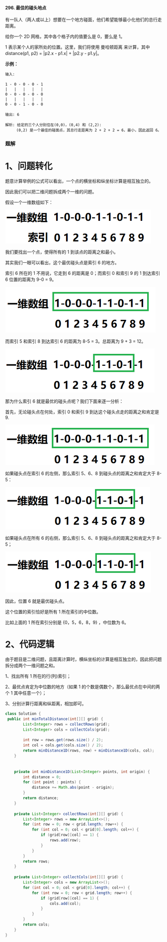 #### 296. 最佳的碰头地点

有一队人（两人或以上）想要在一个地方碰面，他们希望能够最小化他们的总行走距离。

给你一个 2D 网格，其中各个格子内的值要么是 0，要么是 1。

1 表示某个人的家所处的位置。这里，我们将使用 曼哈顿距离 来计算，其中 distance(p1, p2) = |p2.x - p1.x| + |p2.y - p1.y|。

**示例：**

```shell
输入: 

1 - 0 - 0 - 0 - 1
|   |   |   |   |
0 - 0 - 0 - 0 - 0
|   |   |   |   |
0 - 0 - 1 - 0 - 0

输出: 6 

解析: 给定的三个人分别住在(0,0)，(0,4) 和 (2,2):
     (0,2) 是一个最佳的碰面点，其总行走距离为 2 + 2 + 2 = 6，最小，因此返回 6。
```

### 题解

# 1、问题转化

题意计算举例的公式可以看出，一个点的横坐标和纵坐标计算是相互独立的。

因此我们可以把二维问题拆成两个一维的问题。

假设一个一维数组如下：

![image.png](./images/最佳的碰头地点/1.jpg)

我们要找出一个点，使得所有的 1 到该点的距离之和最小。

其实我们一眼可以看出，这个最优碰头点是索引 6 的地方。

索引 6 所在的 1 不用说，它走到 6 的距离是 0；而索引 0 和索引 9 的 1 到达索引 6 位置的距离为 9-0 = 9。

![image.png](./images/最佳的碰头地点/2.jpg)

而索引 5 和索引 8 到达索引 6 的距离为 8-5 = 3。总距离为 9 + 3 = 12。

![image.png](./images/最佳的碰头地点/3.jpg)

那为什么索引 6 就是最优的碰头点呢？我们下面来逐一分析：

首先，无论碰头点在何处，索引 0 和索引 9 到达这个碰头点走的距离之和肯定是 9.

![image.png](./images/最佳的碰头地点/4.jpg)

如果碰头点在索引 6 的左侧，那么索引 5、6、8 到碰头点的距离之和肯定大于 8-5：

![image.png](./images/最佳的碰头地点/5.jpg)

如果碰头点在所有 6 的右侧，那么索引 5、6、8 到碰头点的距离之和肯定大于 8-5；

![image.png](./images/最佳的碰头地点/6.jpg)

因此，位置 6 就是最优碰头点。

这个位置的索引恰好是所有 1 所在索引的中位数。

比如上面的 1 所在索引分别是 {0，5，6，8，9} ，中位数为 6。

# 2、代码逻辑

由于题目是二维问题，且距离计算时，横纵坐标的计算是相互独立的，因此把问题拆分成两个一维问题之和。

1、找出所有 1 所在的行(列)索引；

2、最优点肯定为中位数的地方（如果 1 的个数是偶数个，那么最优点在中间的两个 1 其中任意一个）；

3、分别计算行距离和纵距离，相加即可。

```java
class Solution {
 public int minTotalDistance(int[][] grid) {
        List<Integer> rows = collectRows(grid);
        List<Integer> cols = collectCols(grid);

        int row = rows.get(rows.size() / 2);
        int col = cols.get(cols.size() / 2);
        return minDistance1D(rows, row) + minDistance1D(cols, col);
    }


    private int minDistance1D(List<Integer> points, int origin) {
        int distance = 0;
        for (int point : points) {
            distance += Math.abs(point - origin);
        }
        return distance;
    }

    private List<Integer> collectRows(int[][] grid) {
        List<Integer> rows = new ArrayList<>();
        for (int row = 0; row < grid.length; row++) {
            for (int col = 0; col < grid[0].length; col++) {
                if (grid[row][col] == 1) {
                    rows.add(row);
                }
            }
        }
        return rows;
    }

    private List<Integer> collectCols(int[][] grid) {
        List<Integer> cols = new ArrayList<>();
        for (int col = 0; col < grid[0].length; col++) {
            for (int row = 0; row < grid.length; row++) {
                if (grid[row][col] == 1) {
                    cols.add(col);
                }
            }
        }
        return cols;
    }
}
```


